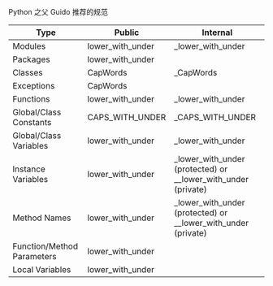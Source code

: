 Python 之父 Guido 推荐的规范

| Type                       | Public           | Internal                                                      |
| -------------------------- | ---------------- | ------------------------------------------------------------- |
| Modules                    | lower_with_under | _lower_with_under                                             |
| Packages                   | lower_with_under |                                                               |
| Classes                    | CapWords         | _CapWords                                                     |
| Exceptions                 | CapWords         |                                                               |
| Functions                  | lower_with_under | _lower_with_under                                             |
| Global/Class Constants     | CAPS_WITH_UNDER  | _CAPS_WITH_UNDER                                              |
| Global/Class Variables     | lower_with_under | _lower_with_under                                             |
| Instance Variables         | lower_with_under | _lower_with_under (protected) or __lower_with_under (private) |
| Method Names               | lower_with_under | _lower_with_under (protected) or __lower_with_under (private) |
| Function/Method Parameters | lower_with_under |                                                               |
| Local Variables            | lower_with_under |                                                               |
